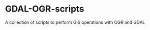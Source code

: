 GDAL-OGR-scripts
================

A collection of scripts to perform GIS operations with OGR and GDAL
